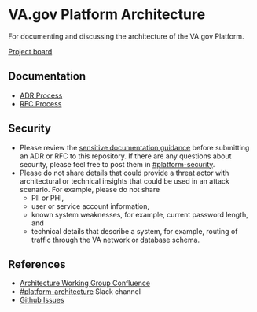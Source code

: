 # VA.gov Platform Architecture

For documenting and discussing the architecture of the VA.gov Platform.

[Project board](https://github.com/orgs/department-of-veterans-affairs/projects/710/views/1)

## Documentation
- [ADR Process](https://github.com/department-of-veterans-affairs/va.gov-platform-architecture/blob/main/adr/README.md)
- [RFC Process](https://github.com/department-of-veterans-affairs/va.gov-platform-architecture/blob/main/rfc/README.md)

## Security
- Please review the [sensitive documentation guidance](https://github.com/department-of-veterans-affairs/va.gov-team/blob/master/platform/working-with-vsp/policies-work-norms/sensitive-guidance.md) before submitting an ADR or RFC to this repository. If there are any questions about security, please feel free to post them in [#platform-security](https://dsva.slack.com/archives/C01CJV0L9PS).
- Please do not share details that could provide a threat actor with architectural or technical insights that could be used in an attack scenario. For example, please do not share 
    - PII or PHI,
    - user or service account information,
    - known system weaknesses, for example, current password length, and
    - technical details that describe a system, for example, routing of traffic through the VA network or database schema.


## References
- [Architecture Working Group Confluence](https://vfs.atlassian.net/wiki/spaces/ECP/pages/1872363553/Platform+Architecture+Working+Group)
- [#platform-architecture](https://dsva.slack.com/archives/C0229UT3HSR) Slack channel
- [Github Issues](https://github.com/department-of-veterans-affairs/va.gov-team/labels/platform-architecture-working-group)
